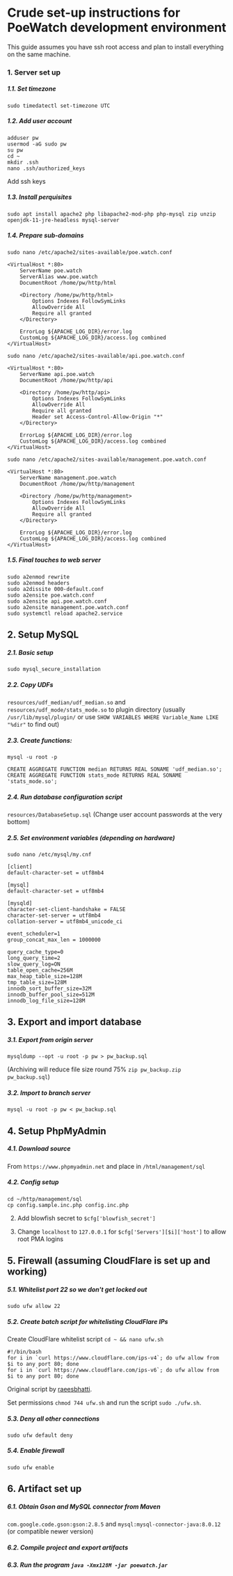 # Crude set-up instructions for PoeWatch development environment

This guide assumes you have ssh root access and plan to install everything on the same machine.

### 1. Server set up

##### 1.1. Set timezone
```sudo timedatectl set-timezone UTC```

##### 1.2. Add user account
```
adduser pw
usermod -aG sudo pw
su pw
cd ~
mkdir .ssh
nano .ssh/authorized_keys
```
Add ssh keys

##### 1.3. Install perquisites
```sudo apt install apache2 php libapache2-mod-php php-mysql zip unzip openjdk-11-jre-headless mysql-server```

##### 1.4. Prepare sub-domains
```sudo nano /etc/apache2/sites-available/poe.watch.conf```
```
<VirtualHost *:80>
    ServerName poe.watch
    ServerAlias www.poe.watch
    DocumentRoot /home/pw/http/html

    <Directory /home/pw/http/html>
        Options Indexes FollowSymLinks
        AllowOverride All
        Require all granted
    </Directory>

    ErrorLog ${APACHE_LOG_DIR}/error.log
    CustomLog ${APACHE_LOG_DIR}/access.log combined
</VirtualHost>
```

```sudo nano /etc/apache2/sites-available/api.poe.watch.conf```
```
<VirtualHost *:80>
    ServerName api.poe.watch
    DocumentRoot /home/pw/http/api

    <Directory /home/pw/http/api>
        Options Indexes FollowSymLinks
        AllowOverride All
        Require all granted
        Header set Access-Control-Allow-Origin "*"
    </Directory>

    ErrorLog ${APACHE_LOG_DIR}/error.log
    CustomLog ${APACHE_LOG_DIR}/access.log combined
</VirtualHost>
```

```sudo nano /etc/apache2/sites-available/management.poe.watch.conf```
```
<VirtualHost *:80>
    ServerName management.poe.watch
    DocumentRoot /home/pw/http/management

    <Directory /home/pw/http/management>
        Options Indexes FollowSymLinks
        AllowOverride All
        Require all granted
    </Directory>

    ErrorLog ${APACHE_LOG_DIR}/error.log
    CustomLog ${APACHE_LOG_DIR}/access.log combined
</VirtualHost>
```

##### 1.5. Final touches to web server
```
sudo a2enmod rewrite
sudo a2enmod headers
sudo a2dissite 000-default.conf
sudo a2ensite poe.watch.conf
sudo a2ensite api.poe.watch.conf
sudo a2ensite management.poe.watch.conf
sudo systemctl reload apache2.service
```

## 2. Setup MySQL

##### 2.1. Basic setup
`sudo mysql_secure_installation`

##### 2.2. Copy UDFs 
`resources/udf_median/udf_median.so` and `resources/udf_mode/stats_mode.so` to plugin directory (usually `/usr/lib/mysql/plugin/` or use `SHOW VARIABLES WHERE Variable_Name LIKE "%dir"` to find out)

##### 2.3. Create functions:
`mysql -u root -p`
```
CREATE AGGREGATE FUNCTION median RETURNS REAL SONAME 'udf_median.so';
CREATE AGGREGATE FUNCTION stats_mode RETURNS REAL SONAME 'stats_mode.so';
```

##### 2.4. Run database configuration script 
`resources/DatabaseSetup.sql` 
(Change user account passwords at the very bottom)

##### 2.5. Set environment variables (depending on hardware)
`sudo nano /etc/mysql/my.cnf`
```
[client]
default-character-set = utf8mb4

[mysql]
default-character-set = utf8mb4

[mysqld]
character-set-client-handshake = FALSE
character-set-server = utf8mb4
collation-server = utf8mb4_unicode_ci

event_scheduler=1
group_concat_max_len = 1000000

query_cache_type=0
long_query_time=2
slow_query_log=ON
table_open_cache=256M
max_heap_table_size=128M
tmp_table_size=128M
innodb_sort_buffer_size=32M
innodb_buffer_pool_size=512M
innodb_log_file_size=128M
```

## 3. Export and import database

##### 3.1. Export from origin server 
`mysqldump --opt -u root -p pw > pw_backup.sql`

(Archiving will reduce file size round 75% `zip pw_backup.zip pw_backup.sql`)

##### 3.2. Import to branch server 
`mysql -u root -p pw < pw_backup.sql`

## 4. Setup PhpMyAdmin

##### 4.1. Download source 
From `https://www.phpmyadmin.net` and place in `/html/management/sql`

##### 4.2. Config setup
```
cd ~/http/management/sql
cp config.sample.inc.php config.inc.php
```
2. Add blowfish secret to `$cfg['blowfish_secret']`

3. Change `localhost` to `127.0.0.1` for `$cfg['Servers'][$i]['host']` to allow root PMA logins

## 5. Firewall (assuming CloudFlare is set up and working)

##### 5.1. Whitelist port 22 so we don't get locked out
`sudo ufw allow 22`

##### 5.2. Create batch script for whitelisting CloudFlare IPs
Create CloudFlare whitelist script `cd ~ && nano ufw.sh`
```
#!/bin/bash
for i in `curl https://www.cloudflare.com/ips-v4`; do ufw allow from $i to any port 80; done
for i in `curl https://www.cloudflare.com/ips-v6`; do ufw allow from $i to any port 80; done
```

Original script by [raeesbhatti](https://gist.github.com/raeesbhatti/e336ab920ab523335937).

Set permissions `chmod 744 ufw.sh` and run the script `sudo ./ufw.sh`.

##### 5.3. Deny all other connections
`sudo ufw default deny`

##### 5.4. Enable firewall
`sudo ufw enable`

## 6. Artifact set up

##### 6.1. Obtain Gson and MySQL connector from Maven

`com.google.code.gson:gson:2.8.5` and `mysql:mysql-connector-java:8.0.12` (or compatible newer version)

##### 6.2. Compile project and export artifacts

##### 6.3. Run the program `java -Xmx128M -jar poewatch.jar`
